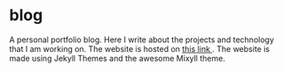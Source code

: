 # blog
A personal portfolio blog. Here I write about the projects and technology that I am working on. The website is hosted on <a href="https://kartikeytewari.github.io/"> this link </a>. The website is made using Jekyll Themes and the awesome Mixyll theme.
